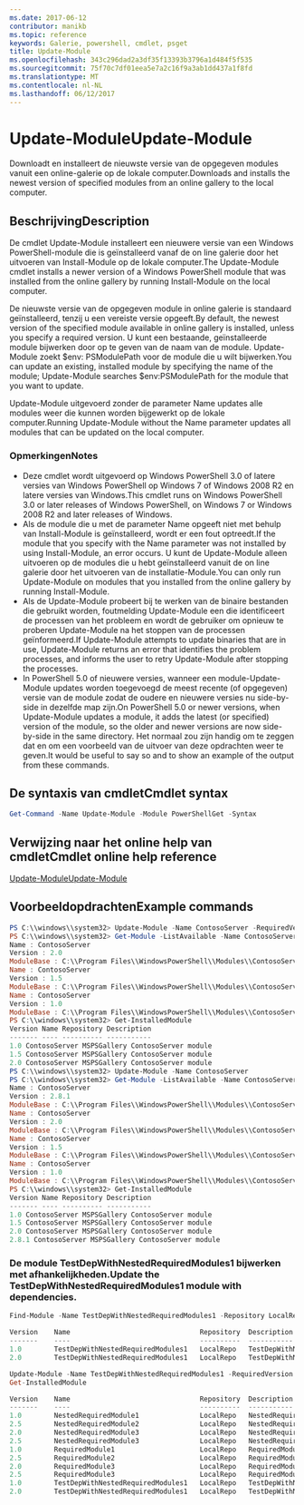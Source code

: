 ```yaml
---
ms.date: 2017-06-12
contributor: manikb
ms.topic: reference
keywords: Galerie, powershell, cmdlet, psget
title: Update-Module
ms.openlocfilehash: 343c296dad2a3df35f13393b3796a1d484f5f535
ms.sourcegitcommit: 75f70c7df01eea5e7a2c16f9a3ab1dd437a1f8fd
ms.translationtype: MT
ms.contentlocale: nl-NL
ms.lasthandoff: 06/12/2017
---
```

# <a name="update-module"></a><span data-ttu-id="f75de-103">Update-Module</span><span class="sxs-lookup"><span data-stu-id="f75de-103">Update-Module</span></span>

<span data-ttu-id="f75de-104">Downloadt en installeert de nieuwste versie van de opgegeven modules vanuit een online-galerie op de lokale computer.</span><span class="sxs-lookup"><span data-stu-id="f75de-104">Downloads and installs the newest version of specified modules from an online gallery to the local computer.</span></span>

## <a name="description"></a><span data-ttu-id="f75de-105">Beschrijving</span><span class="sxs-lookup"><span data-stu-id="f75de-105">Description</span></span>

<span data-ttu-id="f75de-106">De cmdlet Update-Module installeert een nieuwere versie van een Windows PowerShell-module die is geïnstalleerd vanaf de on line galerie door het uitvoeren van Install-Module op de lokale computer.</span><span class="sxs-lookup"><span data-stu-id="f75de-106">The Update-Module cmdlet installs a newer version of a Windows PowerShell module that was installed from the online gallery by running Install-Module on the local computer.</span></span>

<span data-ttu-id="f75de-107">De nieuwste versie van de opgegeven module in online galerie is standaard geïnstalleerd, tenzij u een vereiste versie opgeeft.</span><span class="sxs-lookup"><span data-stu-id="f75de-107">By default, the newest version of the specified module available in online gallery is installed, unless you specify a required version.</span></span> <span data-ttu-id="f75de-108">U kunt een bestaande, geïnstalleerde module bijwerken door op te geven van de naam van de module. Update-Module zoekt $env: PSModulePath voor de module die u wilt bijwerken.</span><span class="sxs-lookup"><span data-stu-id="f75de-108">You can update an existing, installed module by specifying the name of the module; Update-Module searches $env:PSModulePath for the module that you want to update.</span></span>

<span data-ttu-id="f75de-109">Update-Module uitgevoerd zonder de parameter Name updates alle modules weer die kunnen worden bijgewerkt op de lokale computer.</span><span class="sxs-lookup"><span data-stu-id="f75de-109">Running Update-Module without the Name parameter updates all modules that can be updated on the local computer.</span></span>

### <a name="notes"></a><span data-ttu-id="f75de-110">Opmerkingen</span><span class="sxs-lookup"><span data-stu-id="f75de-110">Notes</span></span>

- <span data-ttu-id="f75de-111">Deze cmdlet wordt uitgevoerd op Windows PowerShell 3.0 of latere versies van Windows PowerShell op Windows 7 of Windows 2008 R2 en latere versies van Windows.</span><span class="sxs-lookup"><span data-stu-id="f75de-111">This cmdlet runs on Windows PowerShell 3.0 or later releases of Windows PowerShell, on Windows 7 or Windows 2008 R2 and later releases of Windows.</span></span>
- <span data-ttu-id="f75de-112">Als de module die u met de parameter Name opgeeft niet met behulp van Install-Module is geïnstalleerd, wordt er een fout optreedt.</span><span class="sxs-lookup"><span data-stu-id="f75de-112">If the module that you specify with the Name parameter was not installed by using Install-Module, an error occurs.</span></span> <span data-ttu-id="f75de-113">U kunt de Update-Module alleen uitvoeren op de modules die u hebt geïnstalleerd vanuit de on line galerie door het uitvoeren van de installatie-Module.</span><span class="sxs-lookup"><span data-stu-id="f75de-113">You can only run Update-Module on modules that you installed from the online gallery by running Install-Module.</span></span>
- <span data-ttu-id="f75de-114">Als de Update-Module probeert bij te werken van de binaire bestanden die gebruikt worden, foutmelding Update-Module een die identificeert de processen van het probleem en wordt de gebruiker om opnieuw te proberen Update-Module na het stoppen van de processen geïnformeerd.</span><span class="sxs-lookup"><span data-stu-id="f75de-114">If Update-Module attempts to update binaries that are in use, Update-Module returns an error that identifies the problem processes, and informs the user to retry Update-Module after stopping the processes.</span></span>
- <span data-ttu-id="f75de-115">In PowerShell 5.0 of nieuwere versies, wanneer een module-Update-Module updates worden toegevoegd de meest recente (of opgegeven) versie van de module zodat de oudere en nieuwere versies nu side-by-side in dezelfde map zijn.</span><span class="sxs-lookup"><span data-stu-id="f75de-115">On PowerShell 5.0 or newer versions, when Update-Module updates a module, it adds the latest (or specified) version of the module, so the older and newer versions are now side-by-side in the same directory.</span></span> <span data-ttu-id="f75de-116">Het normaal zou zijn handig om te zeggen dat en om een voorbeeld van de uitvoer van deze opdrachten weer te geven.</span><span class="sxs-lookup"><span data-stu-id="f75de-116">It would be useful to say so and to show an example of the output from these commands.</span></span>


## <a name="cmdlet-syntax"></a><span data-ttu-id="f75de-117">De syntaxis van cmdlet</span><span class="sxs-lookup"><span data-stu-id="f75de-117">Cmdlet syntax</span></span>
```powershell
Get-Command -Name Update-Module -Module PowerShellGet -Syntax
```

## <a name="cmdlet-online-help-reference"></a><span data-ttu-id="f75de-118">Verwijzing naar het online help van cmdlet</span><span class="sxs-lookup"><span data-stu-id="f75de-118">Cmdlet online help reference</span></span>

[<span data-ttu-id="f75de-119">Update-Module</span><span class="sxs-lookup"><span data-stu-id="f75de-119">Update-Module</span></span>](http://go.microsoft.com/fwlink/?LinkID=398576)


## <a name="example-commands"></a><span data-ttu-id="f75de-120">Voorbeeldopdrachten</span><span class="sxs-lookup"><span data-stu-id="f75de-120">Example commands</span></span>

```powershell
PS C:\\windows\\system32> Update-Module -Name ContosoServer -RequiredVersion 1.5
PS C:\\windows\\system32> Get-Module -ListAvailable -Name ContosoServer | Format-List Name,Version,ModuleBase
Name : ContosoServer
Version : 2.0
ModuleBase : C:\\Program Files\\WindowsPowerShell\\Modules\\ContosoServer\\2.0
Name : ContosoServer
Version : 1.5
ModuleBase : C:\\Program Files\\WindowsPowerShell\\Modules\\ContosoServer\\1.5
Name : ContosoServer
Version : 1.0
ModuleBase : C:\\Program Files\\WindowsPowerShell\\Modules\\ContosoServer\\1.0
PS C:\\windows\\system32> Get-InstalledModule
Version Name Repository Description
------- ---- ---------- -----------
1.0 ContosoServer MSPSGallery ContosoServer module
1.5 ContosoServer MSPSGallery ContosoServer module
2.0 ContosoServer MSPSGallery ContosoServer module
PS C:\\windows\\system32> Update-Module -Name ContosoServer
PS C:\\windows\\system32> Get-Module -ListAvailable -Name ContosoServer | Format-List Name,Version,ModuleBase
Name : ContosoServer
Version : 2.8.1
ModuleBase : C:\\Program Files\\WindowsPowerShell\\Modules\\ContosoServer\\2.8.1
Name : ContosoServer
Version : 2.0
ModuleBase : C:\\Program Files\\WindowsPowerShell\\Modules\\ContosoServer\\2.0
Name : ContosoServer
Version : 1.5
ModuleBase : C:\\Program Files\\WindowsPowerShell\\Modules\\ContosoServer\\1.5
Name : ContosoServer
Version : 1.0
ModuleBase : C:\\Program Files\\WindowsPowerShell\\Modules\\ContosoServer\\1.0
PS C:\\windows\\system32> Get-InstalledModule
Version Name Repository Description
------- ---- ---------- -----------
1.0 ContosoServer MSPSGallery ContosoServer module
1.5 ContosoServer MSPSGallery ContosoServer module
2.0 ContosoServer MSPSGallery ContosoServer module
2.8.1 ContosoServer MSPSGallery ContosoServer module
```


###  <a name="update-the-testdepwithnestedrequiredmodules1-module-with-dependencies"></a><span data-ttu-id="f75de-121">De module TestDepWithNestedRequiredModules1 bijwerken met afhankelijkheden.</span><span class="sxs-lookup"><span data-stu-id="f75de-121">Update the TestDepWithNestedRequiredModules1 module with dependencies.</span></span>
```powershell
Find-Module -Name TestDepWithNestedRequiredModules1 -Repository LocalRepo -AllVersions

Version    Name                                Repository  Description
-------    ----                                ----------  -----------
1.0        TestDepWithNestedRequiredModules1   LocalRepo   TestDepWithNestedRequiredModules1 module
2.0        TestDepWithNestedRequiredModules1   LocalRepo   TestDepWithNestedRequiredModules1 module

Update-Module -Name TestDepWithNestedRequiredModules1 -RequiredVersion 2.0
Get-InstalledModule

Version    Name                                Repository  Description
-------    ----                                ----------  -----------
1.0        NestedRequiredModule1               LocalRepo   NestedRequiredModule1 module
2.5        NestedRequiredModule2               LocalRepo   NestedRequiredModule2 module
2.0        NestedRequiredModule3               LocalRepo   NestedRequiredModule3 module
2.5        NestedRequiredModule3               LocalRepo   NestedRequiredModule3 module
1.0        RequiredModule1                     LocalRepo   RequiredModule1 module
2.5        RequiredModule2                     LocalRepo   RequiredModule2 module
2.0        RequiredModule3                     LocalRepo   RequiredModule3 module
2.5        RequiredModule3                     LocalRepo   RequiredModule3 module
1.0        TestDepWithNestedRequiredModules1   LocalRepo   TestDepWithNestedRequiredModules1 module
2.0        TestDepWithNestedRequiredModules1   LocalRepo   TestDepWithNestedRequiredModules1 module
```

